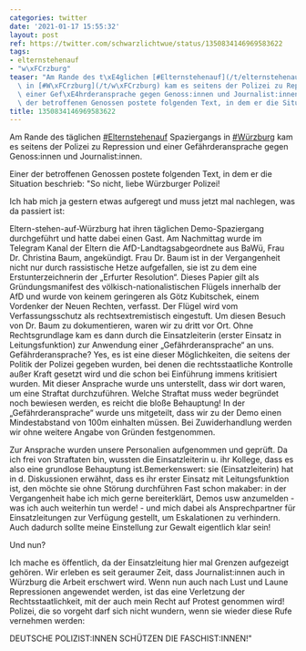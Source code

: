 ```yaml
---
categories: twitter
date: '2021-01-17 15:55:32'
layout: post
ref: https://twitter.com/schwarzlichtwue/status/1350834146969583622
tags:
- elternstehenauf
- "w\xFCrzburg"
teaser: "Am Rande des t\xE4glichen [#Elternstehenauf](/t/elternstehenauf) Spaziergangs\
  \ in [#W\xFCrzburg](/t/w\xFCrzburg) kam es seitens der Polizei zu Repression und\
  \ einer Gef\xE4hrderansprache gegen Genoss:innen und Journalist:innen.\n\nEiner\
  \ der betroffenen Genossen postete folgenden Text, in dem er die Situation beschrieb:"
title: 1350834146969583622
---
```

Am Rande des täglichen [#Elternstehenauf](/t/elternstehenauf) Spaziergangs in [#Würzburg](/t/würzburg) kam es seitens der Polizei zu Repression und einer Gefährderansprache gegen Genoss:innen und Journalist:innen.

Einer der betroffenen Genossen postete folgenden Text, in dem er die Situation beschrieb:
"So nicht, liebe Würzburger Polizei!



Ich hab mich ja gestern etwas aufgeregt und muss jetzt mal nachlegen, was da passiert ist:



Eltern-stehen-auf-Würzburg hat ihren täglichen Demo-Spaziergang durchgeführt und hatte dabei einen Gast.
Am Nachmittag wurde im Telegram Kanal der Eltern die AfD-Landtagsabgeordnete aus BaWü, Frau Dr. Christina Baum, angekündigt. Frau Dr. Baum ist in der Vergangenheit nicht nur durch rassistische Hetze aufgefallen, sie ist zu dem eine Erstunterzeichnerin der „Erfurter Resolution“.
Dieses Papier gilt als Gründungsmanifest des völkisch-nationalistischen Flügels innerhalb der AfD und wurde von keinem geringeren als Götz Kubitschek, einem Vordenker der Neuen Rechten, verfasst. Der Flügel wird vom Verfassungsschutz als rechtsextremistisch eingestuft.
Um diesen Besuch von Dr. Baum zu dokumentieren, waren wir zu dritt vor Ort. Ohne Rechtsgrundlage kam es dann durch die Einsatzleiterin (erster Einsatz in Leitungsfunktion) zur Anwendung einer „Gefährderansprache“ an uns.
Gefährderansprache? Yes, es ist eine dieser Möglichkeiten, die seitens der Politik der Polizei gegeben wurden, bei denen die rechtsstaatliche Kontrolle außer Kraft gesetzt wird und die schon bei Einführung immens kritisiert wurden.
Mit dieser Ansprache wurde uns unterstellt, dass wir dort waren, um eine Straftat durchzuführen. Welche Straftat muss weder begründet noch bewiesen werden, es reicht die bloße Behauptung!
In der „Gefährderansprache“ wurde uns mitgeteilt, dass wir zu der Demo einen Mindestabstand von 100m einhalten müssen. Bei Zuwiderhandlung werden wir ohne weitere Angabe von Gründen festgenommen.



Zur Ansprache wurden unsere Personalien aufgenommen und geprüft.
Da ich frei von Straftaten bin, wussten die Einsatzleiterin u. ihr Kollege, dass es also eine grundlose Behauptung ist.Bemerkenswert: sie (Einsatzleiterin) hat in d. Diskussionen erwähnt, dass es ihr erster Einsatz mit Leitungsfunktion ist, den möchte sie ohne Störung durchführen
Fast schon makaber: in der Vergangenheit habe ich mich gerne bereiterklärt, Demos usw anzumelden - was ich auch weiterhin tun werde! - und mich dabei als Ansprechpartner für Einsatzleitungen zur Verfügung gestellt, um Eskalationen zu verhindern.
Auch dadurch sollte meine Einstellung zur Gewalt eigentlich klar sein!



Und nun?

Ich mache es öffentlich, da der Einsatzleitung hier mal Grenzen aufgezeigt gehören.
Wir erleben es seit geraumer Zeit, dass Journalist:innen auch in Würzburg die Arbeit erschwert wird. Wenn nun auch nach Lust und Laune Repressionen angewendet werden, ist das eine Verletzung der Rechtsstaatlichkeit, mit der auch mein Recht auf Protest genommen wird!
Polizei, die so vorgeht darf sich nicht wundern, wenn sie wieder diese Rufe vernehmen werden:

DEUTSCHE POLIZIST:INNEN SCHÜTZEN DIE FASCHIST:INNEN!"